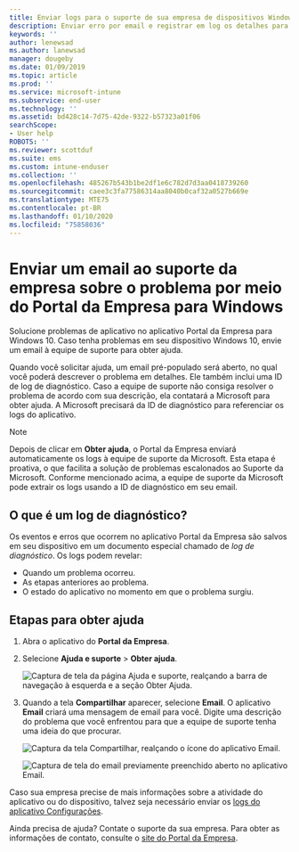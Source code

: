 ```yaml
---
title: Enviar logs para o suporte de sua empresa de dispositivos Windows 10 | Microsoft Docs
description: Enviar erro por email e registrar em log os detalhes para ajudar o suporte da empresa a corrigir problemas de aplicativo
keywords: ''
author: lenewsad
ms.author: lanewsad
manager: dougeby
ms.date: 01/09/2019
ms.topic: article
ms.prod: ''
ms.service: microsoft-intune
ms.subservice: end-user
ms.technology: ''
ms.assetid: bd428c14-7d75-42de-9322-b57323a01f06
searchScope:
- User help
ROBOTS: ''
ms.reviewer: scottduf
ms.suite: ems
ms.custom: intune-enduser
ms.collection: ''
ms.openlocfilehash: 485267b543b1be2df1e6c782d7d3aa0418739260
ms.sourcegitcommit: caee3c3fa77586314aa8040b0caf32a0527b669e
ms.translationtype: MTE75
ms.contentlocale: pt-BR
ms.lasthandoff: 01/10/2020
ms.locfileid: "75858036"
---
```

# <a name="email-your-company-support-about-problem-from-company-portal-for-windows"></a>Enviar um email ao suporte da empresa sobre o problema por meio do Portal da Empresa para Windows

Solucione problemas de aplicativo no aplicativo Portal da Empresa para Windows 10. Caso tenha problemas em seu dispositivo Windows 10, envie um email à equipe de suporte para obter ajuda. 

Quando você solicitar ajuda, um email pré-populado será aberto, no qual você poderá descrever o problema em detalhes. Ele também inclui uma ID de log de diagnóstico. Caso a equipe de suporte não consiga resolver o problema de acordo com sua descrição, ela contatará a Microsoft para obter ajuda. A Microsoft precisará da ID de diagnóstico para referenciar os logs do aplicativo.   


> [!Note]
> Depois de clicar em **Obter ajuda**, o Portal da Empresa enviará automaticamente os logs à equipe de suporte da Microsoft. Esta etapa é proativa, o que facilita a solução de problemas escalonados ao Suporte da Microsoft. Conforme mencionado acima, a equipe de suporte da Microsoft pode extrair os logs usando a ID de diagnóstico em seu email.  

## <a name="what-is-a-diagnostic-log"></a>O que é um log de diagnóstico?

Os eventos e erros que ocorrem no aplicativo Portal da Empresa são salvos em seu dispositivo em um documento especial chamado de _log de diagnóstico_. Os logs podem revelar:  
* Quando um problema ocorreu.  
* As etapas anteriores ao problema.  
* O estado do aplicativo no momento em que o problema surgiu.   

## <a name="steps-to-get-help"></a>Etapas para obter ajuda  

1. Abra o aplicativo do **Portal da Empresa**.
2. Selecione **Ajuda e suporte** > **Obter ajuda**.  

   ![Captura de tela da página Ajuda e suporte, realçando a barra de navegação à esquerda e a seção Obter Ajuda.](./media/1812_UCP_Help_Support_Get_Help_Logs.png)    

3. Quando a tela **Compartilhar** aparecer, selecione **Email**. O aplicativo **Email** criará uma mensagem de email para você. Digite uma descrição do problema que você enfrentou para que a equipe de suporte tenha uma ideia do que procurar.  

   ![Captura da tela Compartilhar, realçando o ícone do aplicativo Email.](./media/1811_Mail_Logs_Windows_CPapp.png)  


   ![Captura de tela do email previamente preenchido aberto no aplicativo Email.](./media/1811_Get_Help_Email_Windows_CPapp.png)  

Caso sua empresa precise de mais informações sobre a atividade do aplicativo ou do dispositivo, talvez seja necessário enviar os [logs do aplicativo Configurações](send-logs-to-your-it-admin-settings-windows.md).  

Ainda precisa de ajuda? Contate o suporte da sua empresa. Para obter as informações de contato, consulte o [site do Portal da Empresa](https://go.microsoft.com/fwlink/?linkid=2010980).  

